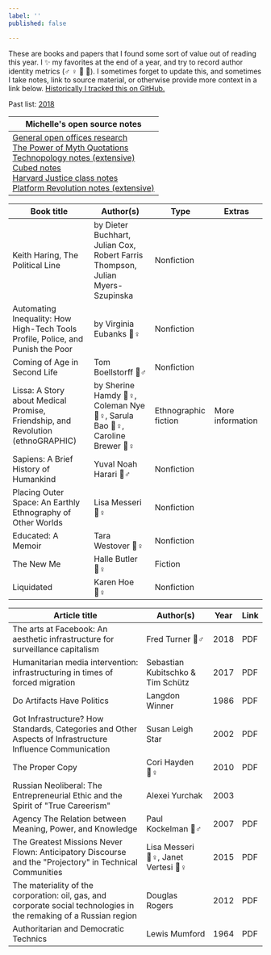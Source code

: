 ```yaml
---
label: ''
published: false

---
```

These are books and papers that I found some sort of value out of reading this year. I ✨ my favorites at the end of a year, and try to record author identity metrics (♂ ♀ 🔹 🔸). I sometimes forget to update this, and sometimes I take notes, link to source material, or otherwise provide more context in a link below. [Historically I tracked this on GitHub.](https://github.com/venetucci/book-notes)

Past list: <a href="/reading-list-2018">2018</a>

| Michelle's open source notes |
| --- |
| <a href="https://code.likeagirl.io/a-research-roundup-to-show-that-your-office-layout-is-toxic-and-some-tips-for-making-it-better-8434864b0ab2" target="_blank">General open offices research</a><br><a href="https://github.com/venetucci/book-notes/blob/master/2018%20notes/power-of-myth-notes.md" target="_blank">The Power of Myth Quotations</a><br><a href="https://github.com/venetucci/book-notes/blob/master/2018%20notes/Technopoly-notes.md" target="_blank">Technopology notes (extensive)</a><br><a href="https://github.com/venetucci/book-notes/blob/master/2018%20notes/cubed-notes.md" target="_blank">Cubed notes</a><br><a href="https://github.com/venetucci/book-notes/blob/master/2018%20notes/justice-class.md" target="_blank">Harvard Justice class notes</a><br><a href="https://github.com/venetucci/book-notes/blob/master/2018%20notes/platform-revolution-notes.md" target="_blank">Platform Revolution notes (extensive)</a> |

| Book title | Author(s) | Type | Extras |
| --- | --- | --- | --- |
| Keith Haring, The Political Line | by Dieter Buchhart, Julian Cox, Robert Farris Thompson, Julian Myers-Szupinska | Nonfiction |  |
| Automating Inequality: How High-Tech Tools Profile, Police, and Punish the Poor | by Virginia Eubanks 🔸♀ | Nonfiction |  |
| Coming of Age in Second Life | Tom Boellstorff 🔸♂ | Nonfiction |  |
| Lissa: A Story about Medical Promise, Friendship, and Revolution (ethnoGRAPHIC) | by Sherine Hamdy 🔹♀, Coleman Nye 🔸♀, Sarula Bao 🔹♀, Caroline Brewer 🔹♀ | Ethnographic fiction | More information |
| Sapiens: A Brief History of Humankind | Yuval Noah Harari 🔹♂ | Nonfiction |  |
| Placing Outer Space: An Earthly Ethnography of Other Worlds | Lisa Messeri 🔸♀ | Nonfiction |  |
| Educated: A Memoir | Tara Westover 🔸♀ | Nonfiction |  |
| The New Me | Halle Butler 🔸♀ | Fiction |  |
| Liquidated | Karen Hoe 🔹♀ | Nonfiction |  |

| Article title | Author(s) | Year | Link |
| --- | --- | --- | --- |
| The arts at Facebook: An aesthetic infrastructure for surveillance capitalism | Fred Turner 🔸♂ | 2018 | PDF |
| Humanitarian media intervention: infrastructuring in times of forced migration | Sebastian Kubitschko & Tim Schütz | 2017 | PDF |
| Do Artifacts Have Politics | Langdon Winner | 1986 | PDF |
| Got Infrastructure? How Standards, Categories and Other Aspects of Infrastructure Influence Communication | Susan Leigh Star | 2002 | PDF |
| The Proper Copy | Cori Hayden 🔸♀ | 2010 | PDF |
| Russian Neoliberal: The Entrepreneurial Ethic and the Spirit of "True Careerism" | Alexei Yurchak | 2003 |  |
| Agency The Relation between Meaning, Power, and Knowledge | Paul Kockelman 🔸♂ | 2007 | PDF |
| The Greatest Missions Never Flown: Anticipatory Discourse and the "Projectory" in Technical Communities | Lisa Messeri 🔸♀, Janet Vertesi 🔸♀ | 2015 | PDF |
| The materiality of the corporation: oil, gas, and corporate social technologies in the remaking of a Russian region | Douglas Rogers | 2012 | PDF |
| Authoritarian and Democratic Technics | Lewis Mumford | 1964 | PDF |
